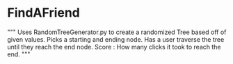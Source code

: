 # FindAFriend
"""
Uses RandomTreeGenerator.py to create a randomized Tree based off of given values.
Picks a starting and ending node.
Has a user traverse the tree until they reach the end node.
Score : How many clicks it took to reach the end.
"""
